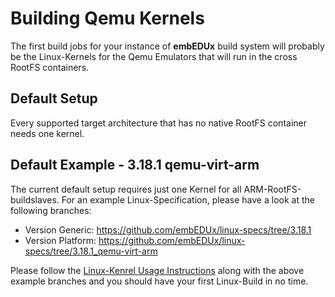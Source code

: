 # Building Qemu Kernels
The first build jobs for your instance of **embEDUx** build system will probably
be the Linux-Kernels for the Qemu Emulators that will run in the cross RootFS
containers. 


## Default Setup
Every supported target architecture that has no native RootFS container needs
one kernel.

## Default Example - 3.18.1 qemu-virt-arm
The current default setup requires just one Kernel for all
ARM-RootFS-buildslaves.  For an example Linux-Specification, please have a look
at the following branches:

* Version Generic: <https://github.com/embEDUx/linux-specs/tree/3.18.1>
* Version Platform: <https://github.com/embEDUx/linux-specs/tree/3.18.1_qemu-virt-arm>

Please follow the [Linux-Kenrel Usage Instructions](../../usage/linux.md) along
with the above example branches and you should have your first Linux-Build in no
time.
